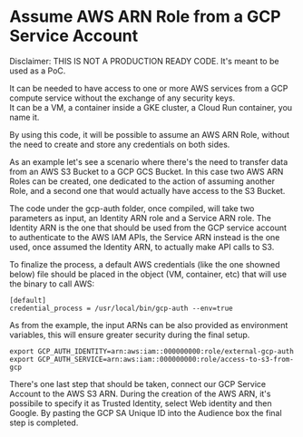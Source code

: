 # Assume AWS ARN Role from a GCP Service Account

Disclaimer: THIS IS NOT A PRODUCTION READY CODE. It's meant to be used as a PoC.

It can be needed to have access to one or more AWS services from a GCP compute service without the exchange of any security keys.  
It can be a VM, a container inside a GKE cluster, a Cloud Run container, you name it.

By using this code, it will be possible to assume an AWS ARN Role, without the need to create and store any credentials on both sides.

As an example let's see a scenario where there's the need to transfer data from an AWS S3 Bucket to a GCP GCS Bucket. In this case two AWS ARN Roles can be created, one dedicated to the action of assuming another Role, and a second one that would actually have access to the S3 Bucket.

The code under the gcp-auth folder, once compiled, will take two parameters as input, an Identity ARN role and a Service ARN role. The Identity ARN is the one that should be used from the GCP service account to authenticate to the AWS IAM APIs, the Service ARN instead is the one used, once assumed the Identity ARN, to actually make API calls to S3.

To finalize the process, a default AWS credentials (like the one showned below) file should be placed in the object (VM, container, etc) that will use the binary to call AWS:

```
[default]
credential_process = /usr/local/bin/gcp-auth --env=true
```

As from the example, the input ARNs can be also provided as environment variables, this will ensure greater security during the final setup.


```
export GCP_AUTH_IDENTITY=arn:aws:iam::000000000:role/external-gcp-auth
export GCP_AUTH_SERVICE=arn:aws:iam::000000000:role/access-to-s3-from-gcp
```

There's one last step that should be taken, connect our GCP Service Account to the AWS S3 ARN. During the creation of the AWS ARN, it's possibile to specify it as Trusted Identity, select Web identity and then Google. By pasting the GCP SA Unique ID into the Audience box the final step is completed.